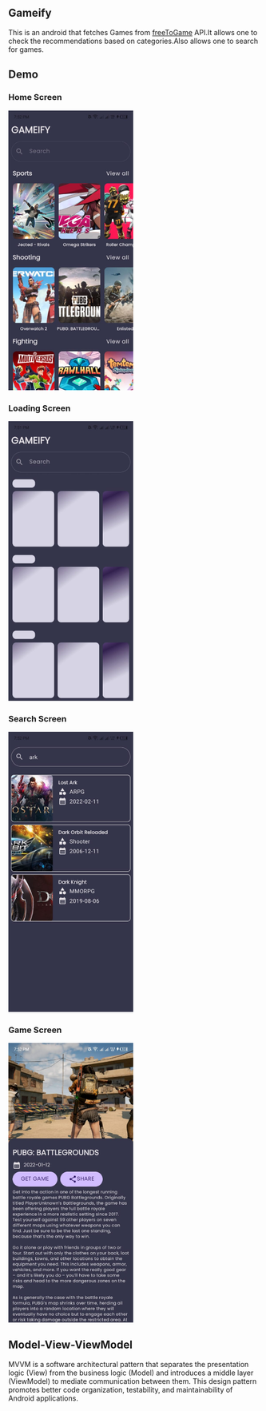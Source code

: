## Gameify
This is an android that fetches Games from [freeToGame](https://www.freetogame.com/api-doc) API.It allows one to check the recommendations based on categories.Also allows one to search for games.

## Demo

### Home Screen
<img src="screenshots/home.jpeg" width="250"/>

### Loading Screen
<img src="screenshots/loading.jpeg" width="250"/>

### Search Screen
<img src="screenshots/search.jpeg" width="250"/>

### Game Screen
<img src="screenshots/game.jpeg" width="250"/>

## Model-View-ViewModel
MVVM is a software architectural pattern that separates the presentation logic (View) from the business logic (Model) and introduces a middle layer (ViewModel) to mediate communication between them. This design pattern promotes better code organization, testability, and maintainability of Android applications.
